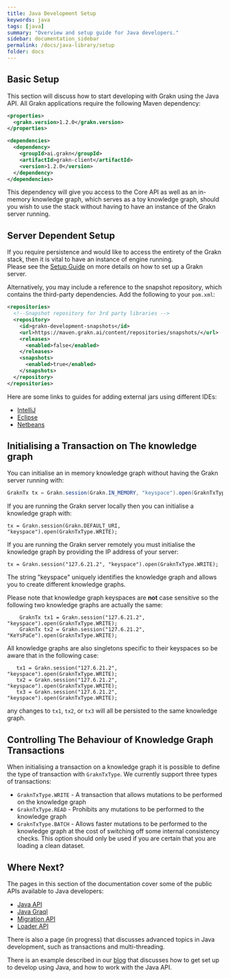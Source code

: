```yaml
---
title: Java Development Setup
keywords: java
tags: [java]
summary: "Overview and setup guide for Java developers."
sidebar: documentation_sidebar
permalink: /docs/java-library/setup
folder: docs
---
```


## Basic Setup

This section will discuss how to start developing with Grakn using the Java API.
All Grakn applications require the following Maven dependency:

```xml
<properties>
  <grakn.version>1.2.0</grakn.version>
</properties>

<dependencies>
  <dependency>
    <groupId>ai.grakn</groupId>
    <artifactId>grakn-client</artifactId>
    <version>1.2.0</version>
  </dependency>
</dependencies>
```

This dependency will give you access to the Core API as well as an in-memory knowledge graph, which serves as a toy knowledge graph, should you wish to use the stack without having to have an instance of the Grakn server running.

## Server Dependent Setup

If you require persistence and would like to access the entirety of the Grakn stack, then it is vital to have an instance of engine running.  
Please see the [Setup Guide](../get-started/setup-guide) on more details on how to set up a Grakn server.

Alternatively, you may include a reference to the snapshot repository, which contains the third-party dependencies. Add the following to your `pom.xml`:

```xml
<repositories>
  <!--Snapshot repository for 3rd party libraries -->
  <repository>
    <id>grakn-development-snapshots</id>
    <url>https://maven.grakn.ai/content/repositories/snapshots/</url>
    <releases>
      <enabled>false</enabled>
    </releases>
    <snapshots>
      <enabled>true</enabled>
    </snapshots>
  </repository>
</repositories>
```

Here are some links to guides for adding external jars using different IDEs:

- [IntelliJ](https://www.jetbrains.com/help/idea/2016.1/configuring-module-dependencies-and-libraries.html)
- [Eclipse](http://www.tutorialspoint.com/eclipse/eclipse_java_build_path.htm)
- [Netbeans](http://oopbook.com/java-classpath-2/classpath-in-netbeans/)


## Initialising a Transaction on The knowledge graph

You can initialise an in memory knowledge graph without having the Grakn server running with:

<!-- These are ignored in tests because they connect to non-existent servers -->
```java
GraknTx tx = Grakn.session(Grakn.IN_MEMORY, "keyspace").open(GraknTxType.WRITE);
```    

If you are running the Grakn server locally then you can initialise a knowledge graph with:

```java-test-ignore
tx = Grakn.session(Grakn.DEFAULT_URI, "keyspace").open(GraknTxType.WRITE);
```

If you are running the Grakn server remotely you must initialise the knowledge graph by providing the IP address of your server:

```java-test-ignore
tx = Grakn.session("127.6.21.2", "keyspace").open(GraknTxType.WRITE);
```

The string "keyspace" uniquely identifies the knowledge graph and allows you to create different knowledge graphs.

Please note that knowledge graph keyspaces are **not** case sensitive so the following two knowledge graphs are actually the same:

```java-test-ignore
    GraknTx tx1 = Grakn.session("127.6.21.2", "keyspace").open(GraknTxType.WRITE);
    GraknTx tx2 = Grakn.session("127.6.21.2", "KeYsPaCe").open(GraknTxType.WRITE);
```

All knowledge graphs are also singletons specific to their keyspaces so be aware that in the following case:

```java-test-ignore
   tx1 = Grakn.session("127.6.21.2", "keyspace").open(GraknTxType.WRITE);
   tx2 = Grakn.session("127.6.21.2", "keyspace").open(GraknTxType.WRITE);
   tx3 = Grakn.session("127.6.21.2", "keyspace").open(GraknTxType.WRITE);
```

any changes to `tx1`, `tx2`, or `tx3` will all be persisted to the same knowledge graph.

## Controlling The Behaviour of Knowledge Graph Transactions

When initialising a transaction on a knowledge graph it is possible to define the type of transaction with `GraknTxType`.
We currently support three types of transactions:

* `GraknTxType.WRITE` - A transaction that allows mutations to be performed on the knowledge graph
* `GraknTxType.READ` - Prohibits any mutations to be performed to the knowledge graph
* `GraknTxType.BATCH` - Allows faster mutations to be performed to the knowledge graph at the cost of switching off some internal consistency checks. This option should only be used if you are certain that you are loading a clean dataset.

## Where Next?

The pages in this section of the documentation cover some of the public APIs available to Java developers:

* [Java API](./core-api)
* [Java Graql](./graql-api)
* [Migration API](./migration-api)
* [Loader API](./loader-api)

There is also a page (in progress) that discusses advanced topics in Java development, such as transactions and multi-threading.

There is an example described in our [blog](https://blog.grakn.ai/working-with-grakn-ai-using-java-5f13f24f1269#.8df3991rw) that discusses how to get set up to develop using Java, and how to work with the Java API.

